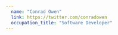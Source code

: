 ```yaml
---
  name: "Conrad Owen"
  link: https://twitter.com/conradowen
  occupation_title: "Software Developer"
---
```

